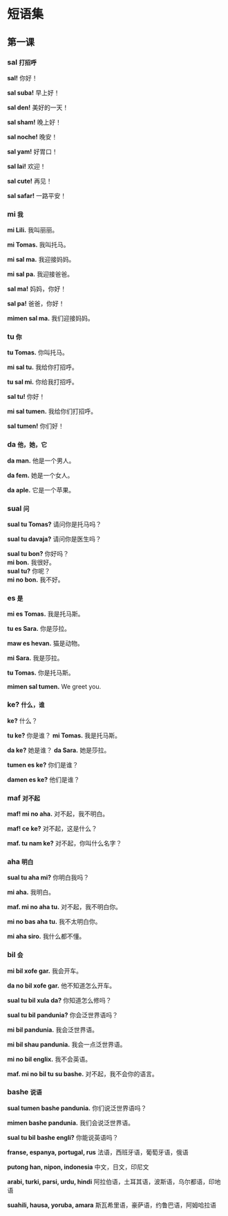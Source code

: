 # 短语集

第一课
------

### sal <small>打招呼</small>

**sal!**
你好！

**sal suba!**
早上好！

**sal den!**
美好的一天！

**sal sham!**
晚上好！

**sal noche!**
晚安！

**sal yam!**
好胃口！

**sal lai!**
欢迎！

**sal cute!**
再见！

**sal safar!**
一路平安！




### mi <small>我</small>

**mi Lili.**
我叫丽丽。

**mi Tomas.**
我叫托马。

**mi sal ma.**
我迎接妈妈。

**mi sal pa.**
我迎接爸爸。

**sal ma!**
妈妈，你好！

**sal pa!**
爸爸，你好！

**mimen sal ma.**
我们迎接妈妈。



### tu <small>你</small>

**tu Tomas.**
你叫托马。

**mi sal tu.**
我给你打招呼。

**tu sal mi.**
你给我打招呼。

**sal tu!**
你好！

**mi sal tumen.**
我给你们打招呼。

**sal tumen!**
你们好！




### da <small>他，她，它</small>

**da man.**
他是一个男人。

**da fem.**
她是一个女人。

**da aple.**
它是一个苹果。

### sual <small>问</small>

**sual tu Tomas?**
请问你是托马吗？

**sual tu davaja?**
请问你是医生吗？

**sual tu bon?**
你好吗？  
**mi bon.**
我很好。  
**sual tu?**
 你呢？  
**mi no bon.**
我不好。




### es <small>是</small>

**mi es Tomas.**
我是托马斯。

**tu es Sara.**
你是莎拉。

**maw es hevan.**
猫是动物。

**mi Sara.**
我是莎拉。

**tu Tomas.**
你是托马斯。

**mimen sal tumen.**
We greet you.



### ke? <small>什么，谁</small>

**ke?**
什么？

**tu ke?**
你是谁？
**mi Tomas.**
我是托马斯。

**da ke?**
她是谁？
**da Sara.**
她是莎拉。

**tumen es ke?**
你们是谁？

**damen es ke?**
他们是谁？



### maf <small>对不起</small>

**maf! mi no aha.**
对不起，我不明白。

**maf! ce ke?**
对不起，这是什么？

**maf. tu nam ke?**
对不起，你叫什么名字？


### aha <small>明白</small>

**sual tu aha mi?**
你明白我吗？

**mi aha.**
我明白。

**maf. mi no aha tu.**
对不起，我不明白你。

**mi no bas aha tu.**
我不太明白你。

**mi aha siro.**
我什么都不懂。



### bil <small>会</small>

**mi bil xofe gar.**
我会开车。

**da no bil xofe gar.**
他不知道怎么开车。

**sual tu bil xula da?**
你知道怎么修吗？

**sual tu bil pandunia?**
你会泛世界语吗？

**mi bil pandunia.**
我会泛世界语。

**mi bil shau pandunia.**
我会一点泛世界语。

**mi no bil englix.**
我不会英语。

**maf. mi no bil tu su bashe.**
对不起，我不会你的语言。

### bashe <small>说语</small>

**sual tumen bashe pandunia.**
你们说泛世界语吗？

**mimen bashe pandunia.**
我们会说泛世界语。

**sual tu bil bashe engli?**
你能说英语吗？

**franse, espanya, portugal, rus**
法语，西班牙语，葡萄牙语，俄语

**putong han, nipon, indonesia**
中文，日文，印尼文

**arabi, turki, parsi, urdu, hindi**
阿拉伯语，土耳其语，波斯语，乌尔都语，印地语

**suahili, hausa, yoruba, amara**
斯瓦希里语，豪萨语，约鲁巴语，阿姆哈拉语

